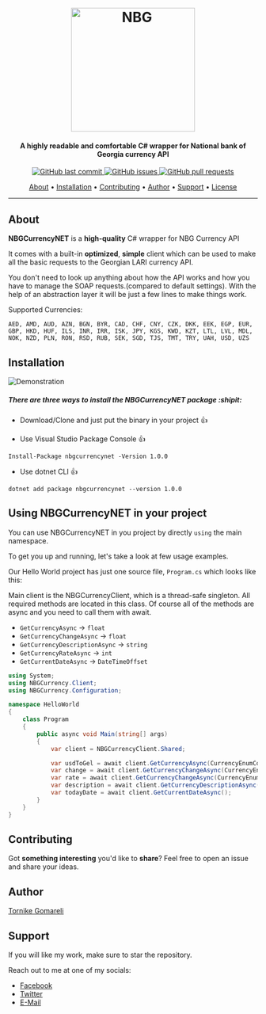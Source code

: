 <h1 align="center">
  <br>
  <a https://nbg.gov.ge/api.html"><img src="https://upload.wikimedia.org/wikipedia/ka/thumb/8/87/Logo_of_National_Bank_of_Georgia.svg/1200px-Logo_of_National_Bank_of_Georgia.svg.png" alt="NBG" height="250" width="250"></a>
</h1>

<h4 align="center">A highly readable and comfortable C# wrapper for National bank of Georgia currency API</h4>

<p align="center">
    <a href="https://github.com/tornikegomareli/NGBCurrencyNET/commits/master">
      <img src="https://img.shields.io/github/last-commit/ArmynC/ArminC-AutoExec.svg?style=flat-square&logo=github&logoColor=white"
         alt="GitHub last commit">
    <a href="https://github.com/tornikegomareli/NGBCurrencyNET/issues">
    <img src="https://img.shields.io/github/issues-raw/ArmynC/ArminC-AutoExec.svg?style=flat-square&logo=github&logoColor=white"
         alt="GitHub issues">
    <a href="https://github.com/tornikegomareli/NGBCurrencyNET/pulls">
    <img src="https://img.shields.io/github/issues-pr-raw/ArmynC/ArminC-AutoExec.svg?style=flat-square&logo=github&logoColor=white"
         alt="GitHub pull requests">
</p>
      
<p align="center">
  <a href="#about">About</a> •
  <a href="#installation">Installation</a> •
  <a href="#contributing">Contributing</a> •
  <a href="#author">Author</a> •
  <a href="#support">Support</a> •
  <a href="#license">License</a>
</p>

---

## About

**NBGCurrencyNET** is a **high-quality** C# wrapper for NBG Currency API

It comes with a built-in **optimized**, **simple** client which can be used to make all the basic requests to the Georgian LARI currency API.

You don't need to look up anything about how the API works and how you have to manage the SOAP requests.(compared to default settings). With the help of an abstraction layer it will be just a few lines to make things work.

Supported Currencies:

```
AED, AMD, AUD, AZN, BGN, BYR, CAD, CHF, CNY, CZK, DKK, EEK, EGP, EUR, GBP, HKD, HUF, ILS, INR, IRR, ISK, JPY, KGS, KWD, KZT, LTL, LVL, MDL, NOK, NZD, PLN, RON, RSD, RUB, SEK, SGD, TJS, TMT, TRY, UAH, USD, UZS
```

## Installation

![Demonstration](https://media.giphy.com/media/W2p1C9gme1ExcyxyT6/giphy.gif)

##### There are three ways to install the NBGCurrencyNET package :shipit:

- Download/Clone and just put the binary in your project :+1:

- Use Visual Studio Package Console :+1:

```
Install-Package nbgcurrencynet -Version 1.0.0
```

- Use dotnet CLI :+1:

```
dotnet add package nbgcurrencynet --version 1.0.0
```

## Using NBGCurrencyNET in your project

You can use NBGCurrencyNET in you project by directly `using` the main namespace.

To get you up and running, let's take a look at few usage examples.

Our Hello World project has just one source file, `Program.cs` which looks like this:

Main client is the NBGCurrencyClient, which is a thread-safe singleton. All required methods are located in this class.
Of course all of the methods are async and you need to call them with await.

- `GetCurrencyAsync` -> `float`
- `GetCurrencyChangeAsync` -> `float`
- `GetCurrencyDescriptionAsync` -> `string`
- `GetCurrencyRateAsync` -> `int`
- `GetCurrentDateAsync` -> `DateTimeOffset`

```c#
using System;
using NBGCurrency.Client;
using NBGCurrency.Configuration;

namespace HelloWorld
{
    class Program
    {
        public async void Main(string[] args)
        {
            var client = NBGCurrencyClient.Shared;

            var usdToGel = await client.GetCurrencyAsync(CurrencyEnumCodes.USD);
            var change = await client.GetCurrencyChangeAsync(CurrencyEnumCodes.USD);
            var rate = await client.GetCurrencyChangeAsync(CurrencyEnumCodes.USD);
            var description = await client.GetCurrencyDescriptionAsync(CurrencyEnumCodes.USD);
            var todayDate = await client.GetCurrentDateAsync();
        }
    }
}

```

## Contributing

Got **something interesting** you'd like to **share**? Feel free to open an issue and share your ideas.

## Author

[Tornike Gomareli](https://github.com/tornikegomareli)

## Support

If you will like my work, make sure to star the repository.

Reach out to me at one of my socials:

- [Facebook](https://www.facebook.com/microg)
- [Twitter](https://twitter.com/tornikegomareli)
- [E-Mail](mailto:gomarelidevelopment@gmail.com)
